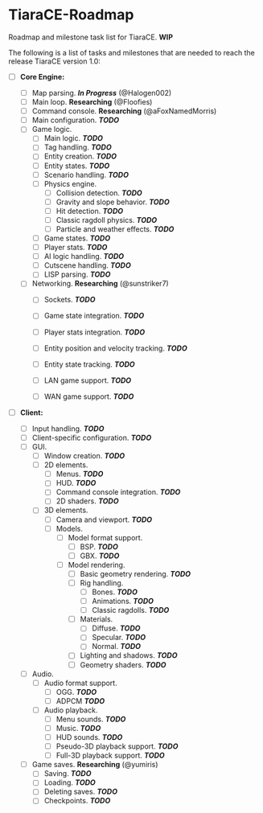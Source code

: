 # TiaraCE-Roadmap
Roadmap and milestone task list for TiaraCE. **WIP**

The following is a list of tasks and milestones that are needed to reach the release TiaraCE version 1.0:

-   [ ] **Core Engine:**


    -   [ ] Map parsing. _**In Progress**_ (@Halogen002)
    -   [ ] Main loop. **Researching** (@Floofies)
    -   [ ] Command console. **Researching** (@aFoxNamedMorris)
    -   [ ] Main configuration. _**TODO**_
    -   [ ] Game logic.
        -   [ ] Main logic. _**TODO**_
        -   [ ] Tag handling. _**TODO**_
        -   [ ] Entity creation. _**TODO**_
        -   [ ] Entity states. _**TODO**_
        -   [ ] Scenario handling. _**TODO**_
        -   [ ] Physics engine.
            -   [ ] Collision detection. _**TODO**_
            -   [ ] Gravity and slope behavior. _**TODO**_
            -   [ ] Hit detection. _**TODO**_
            -   [ ] Classic ragdoll physics. _**TODO**_
            -   [ ] Particle and weather effects. _**TODO**_
        -   [ ] Game states. _**TODO**_
        -   [ ] Player stats. _**TODO**_
        -   [ ] AI logic handling. _**TODO**_
        -   [ ] Cutscene handling. _**TODO**_
        -   [ ] LISP parsing. _**TODO**_
    -   [ ] Networking. **Researching** (@sunstriker7)
        -   [ ] Sockets. _**TODO**_
        -   [ ] Game state integration. _**TODO**_
        -   [ ] Player stats integration. _**TODO**_
        -   [ ] Entity position and velocity tracking. _**TODO**_
        -   [ ] Entity state tracking. _**TODO**_
        -   [ ] LAN game support. _**TODO**_
        -   [ ] WAN game support. _**TODO**_


-   [ ] **Client:**


    -   [ ] Input handling. _**TODO**_
    -   [ ] Client-specific configuration. _**TODO**_
    -   [ ] GUI.
        -   [ ] Window creation. _**TODO**_
        -   [ ] 2D elements.
            -   [ ] Menus. _**TODO**_
            -   [ ] HUD. _**TODO**_
            -   [ ] Command console integration. _**TODO**_
            -   [ ] 2D shaders. _**TODO**_
        -   [ ] 3D elements.
            -   [ ] Camera and viewport. _**TODO**_
            -   [ ] Models.
                -   [ ] Model format support.
                    -   [ ] BSP. _**TODO**_
                    -   [ ] GBX. _**TODO**_
                -   [ ] Model rendering.
                    -   [ ] Basic geometry rendering. _**TODO**_
                    -   [ ] Rig handling.
                        -   [ ] Bones. _**TODO**_
                        -   [ ] Animations. _**TODO**_
                        -   [ ] Classic ragdolls. _**TODO**_
                    -   [ ] Materials.
                        -   [ ] Diffuse. _**TODO**_
                        -   [ ] Specular. _**TODO**_
                        -   [ ] Normal. _**TODO**_
                    -   [ ] Lighting and shadows. _**TODO**_
                    -   [ ] Geometry shaders. _**TODO**_
    -   [ ] Audio.
        -   [ ] Audio format support.
            -   [ ] OGG. _**TODO**_
            -   [ ] ADPCM _**TODO**_
        -   [ ] Audio playback.
            -   [ ] Menu sounds. _**TODO**_
            -   [ ] Music. _**TODO**_
            -   [ ] HUD sounds. _**TODO**_
            -   [ ] Pseudo-3D playback support. _**TODO**_
            -   [ ] Full-3D playback support. _**TODO**_
    -   [ ] Game saves. **Researching** (@yumiris)
        -   [ ] Saving. _**TODO**_
        -   [ ] Loading. _**TODO**_
        -   [ ] Deleting saves. _**TODO**_
        -   [ ] Checkpoints. _**TODO**_
